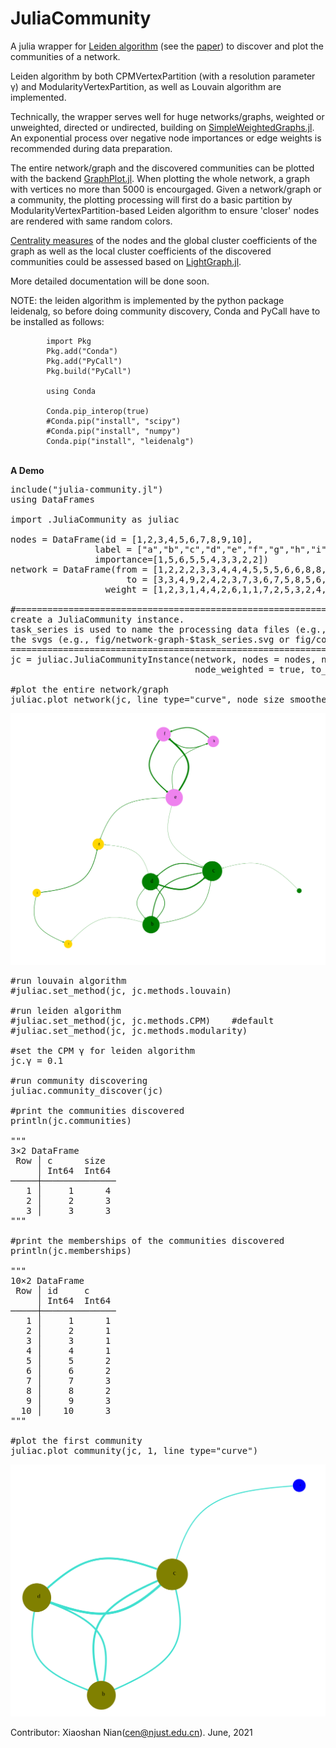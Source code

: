 # JuliaCommunity
A julia wrapper for <a href='https://github.com/vtraag/leidenalg'>Leiden algorithm</a> (see the <a href='https://www.nature.com/articles/s41598-019-41695-z'>paper</a>) to discover and plot the communities of a network.
<p>Leiden algorithm by both CPMVertexPartition (with a resolution parameter γ) and ModularityVertexPartition, as well as Louvain algorithm are implemented.</p>
<p>Technically, the wrapper serves well for huge networks/graphs, weighted or unweighted, directed or undirected, building on <a href='https://github.com/JuliaGraphs/SimpleWeightedGraphs.jl'>SimpleWeightedGraphs.jl</a>. An exponential process over negative node importances or edge weights is recommended during data preparation. </p>
<p>The entire network/graph and the discovered communities can be plotted with the backend <a href='https://github.com/JuliaGraphs/GraphPlot.jl'>GraphPlot.jl</a>. When plotting the whole network, a graph with vertices no more than 5000 is encourgaged. Given a network/graph or a community, the plotting processing will first do a basic partition by ModularityVertexPartition-based Leiden algorithm to ensure 'closer' nodes are rendered with same random colors.</p>
<p><a href='https://juliagraphs.org/LightGraphs.jl/latest/centrality/'>Centrality measures</a> of the nodes and the global cluster coefficients of the graph as well as the local cluster coefficients of the discovered communities could be assessed based on <a href='https://github.com/JuliaGraphs/LightGraphs.jl'>LightGraph.jl</a>.</p>
<p>More detailed documentation will be done soon.</p>

NOTE: the leiden algorithm is implemented by the python package leidenalg, so
        before doing community discovery, Conda and PyCall have to be installed as
        follows:

            import Pkg
            Pkg.add("Conda")
            Pkg.add("PyCall")
            Pkg.build("PyCall")
            
            using Conda

            Conda.pip_interop(true)
            #Conda.pip("install", "scipy")
            #Conda.pip("install", "numpy")
            Conda.pip("install", "leidenalg")

<br><b>A Demo</b>
<pre>
include("julia-community.jl")
using DataFrames

import .JuliaCommunity as juliac

nodes = DataFrame(id = [1,2,3,4,5,6,7,8,9,10], 
                label = ["a","b","c","d","e","f","g","h","i","j"], 
                importance=[1,5,6,5,5,4,3,3,2,2])
network = DataFrame(from = [1,2,2,2,3,3,4,4,4,5,5,5,6,6,8,8,10,10],
                      to = [3,3,4,9,2,4,2,3,7,3,6,7,5,8,5,6,7,9],
                  weight = [1,2,3,1,4,4,2,6,1,1,7,2,5,3,2,4,3,2])

#================================================================
create a JuliaCommunity instance.
task_series is used to name the processing data files (e.g., data/communities-$task_series.csv) and 
the svgs (e.g., fig/network-graph-$task_series.svg or fig/community-$(community_id)-$task_series.svg).
================================================================#
jc = juliac.JuliaCommunityInstance(network, nodes = nodes, node_label_field = "label", 
                                   node_weighted = true, to_summarise_graph = false, task_series = "test")

#plot the entire network/graph
juliac.plot_network(jc, line_type="curve", node_size_smoother = 0.8, edge_width_smoother = 1.2)
</pre>

<img src="network.svg" />

<pre>
#run louvain algorithm
#juliac.set_method(jc, jc.methods.louvain)

#run leiden algorithm
#juliac.set_method(jc, jc.methods.CPM)    #default
#juliac.set_method(jc, jc.methods.modularity)

#set the CPM γ for leiden algorithm
jc.γ = 0.1

#run community discovering
juliac.community_discover(jc)

#print the communities discovered
println(jc.communities)

"""
3×2 DataFrame
 Row │ c      size  
     │ Int64  Int64 
─────┼──────────────
   1 │     1      4
   2 │     2      3
   3 │     3      3
"""

#print the memberships of the communities discovered
println(jc.memberships)

"""
10×2 DataFrame
 Row │ id     c     
     │ Int64  Int64 
─────┼──────────────
   1 │     1      1
   2 │     2      1
   3 │     3      1
   4 │     4      1
   5 │     5      2
   6 │     6      2
   7 │     7      3
   8 │     8      2
   9 │     9      3
  10 │    10      3
"""

#plot the first community
juliac.plot_community(jc, 1, line_type="curve")
</pre>

<img src="community-1.svg" />

Contributor: Xiaoshan Nian(cen@njust.edu.cn). June, 2021
